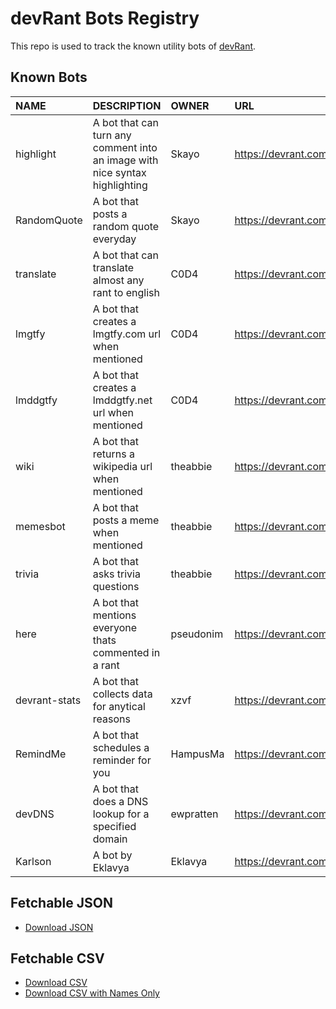 # devRant Bots Registry

This repo is used to track the known utility bots of [devRant](https://www.devRant.com).


## Known Bots

| NAME           | DESCRIPTION                                                                     | OWNER       | URL                                     |
| :------------- | :-----------------------------------------------------------------------------  | :---------- | :-------------------------------------  |
|  highlight     | A bot that can turn any comment into an image with nice syntax highlighting     | Skayo       | https://devrant.com/users/highlight     |
|  RandomQuote   | A bot that posts a random quote everyday                                        | Skayo       | https://devrant.com/users/RandomQuote   |
|  translate     | A bot that can translate almost any rant to english                             | C0D4        | https://devrant.com/users/translate     |
|  lmgtfy        | A bot that creates a lmgtfy.com url when mentioned                              | C0D4        | https://devrant.com/users/lmgtfy        |
|  lmddgtfy      | A bot that creates a lmddgtfy.net url when mentioned                            | C0D4        | https://devrant.com/users/lmddgtfy      |
|  wiki          | A bot that returns a wikipedia url when mentioned                               | theabbie    | https://devrant.com/users/wiki          |
|  memesbot      | A bot that posts a meme when mentioned                                          | theabbie    | https://devrant.com/users/memesbot      |
|  trivia        | A bot that asks trivia questions                                                | theabbie    | https://devrant.com/users/trivia        |
|  here          | A bot that mentions everyone thats commented in a rant                          | pseudonim   | https://devrant.com/users/here          |
|  devrant-stats | A bot that collects data for anytical reasons                                   | xzvf        | https://devrant.com/users/devrant-stats |
|  RemindMe      | A bot that schedules a reminder for you                                         | HampusMa    | https://devrant.com/users/RemindMe      |
|  devDNS        | A bot that does a DNS lookup for a specified domain                             | ewpratten   | https://devrant.com/users/devDNS        |
|  Karlson       | A bot by Eklavya                                                                | Eklavya     | https://devrant.com/users/Karlson       |



## Fetchable JSON

- [Download JSON](bots.json)

## Fetchable CSV

- [Download CSV](bots.csv)
- [Download CSV with Names Only](https://gist.github.com/C0D4-101/f1a50ad4ecf0730550acf8d5d383f63f)

